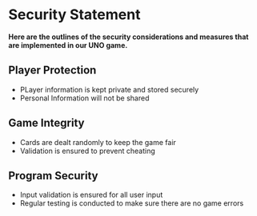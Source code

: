 # Security Statement
**Here are the outlines of the security considerations and measures that are implemented in our UNO game.**

## Player Protection
- PLayer information is kept private and stored securely
- Personal Information will not be shared
## Game Integrity
- Cards are dealt randomly to keep the game fair
- Validation is ensured to prevent cheating
## Program Security
- Input validation is ensured for all user input
- Regular testing is conducted to make sure there are no game errors

